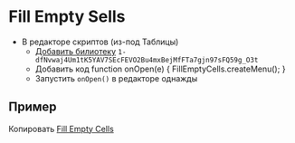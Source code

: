 # Fill Empty Sells

* В редакторе скриптов (из-под Таблицы)
  * [Добавить билиотеку](https://developers.google.com/apps-script/guide_libraries) `1-dfNvwaj4Um1tK5YAV7SEcFEVO2Bu4mxBejMfFTa7gjn97sFQ59g_O3t`
  * Добавить код
  function onOpen(e) {
    FillEmptyCells.createMenu();
  }
  * Запустить `onOpen()` в редакторе однажды

## Пример

Копировать [Fill Empty Cells](https://docs.google.com/spreadsheets/d/1AziTOGXmv7kCtMeaVuV1BPRBk1JWSAlY-EVon3tEYMA/copy) 

